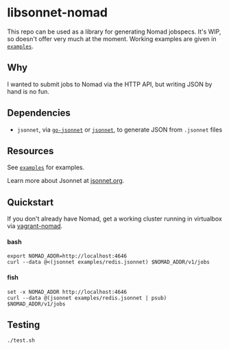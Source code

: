 # libsonnet-nomad

This repo can be used as a library for generating Nomad jobspecs. It's WIP, so
doesn't offer very much at the moment. Working examples are
given in [`examples`](examples/).

## Why

I wanted to submit jobs to Nomad via the HTTP API, but writing JSON by hand is
no fun.

## Dependencies

* `jsonnet`, via [`go-jsonnet`](https://github.com/google/go-jsonnet) or
  [`jsonnet`](https://github.com/google/jsonnet), to generate JSON from
  `.jsonnet` files

## Resources

See [`examples`](examples/) for examples.

Learn more about Jsonnet at [jsonnet.org](https://jsonnet.org).

## Quickstart

If you don't already have Nomad, get a working cluster running in virtualbox
via [vagrant-nomad](https://github.com/krishicks/vagrant-nomad).

#### bash
```
export NOMAD_ADDR=http://localhost:4646
curl --data @<(jsonnet examples/redis.jsonnet) $NOMAD_ADDR/v1/jobs
```

#### fish
```
set -x NOMAD_ADDR http://localhost:4646
curl --data @(jsonnet examples/redis.jsonnet | psub) $NOMAD_ADDR/v1/jobs
```

## Testing

```
./test.sh
```
